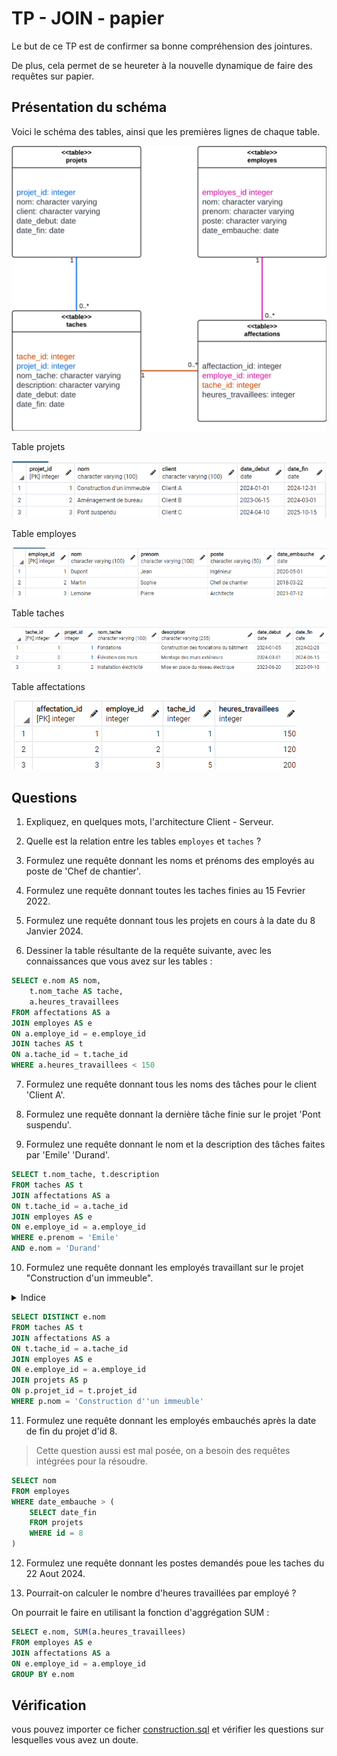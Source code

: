 # TP - JOIN - papier

Le but de ce TP est de confirmer sa bonne compréhension des jointures.

De plus, cela permet de se heureter à la nouvelle dynamique de faire des requêtes sur papier.

## Présentation du schéma

Voici le schéma des tables, ainsi que les premières lignes de chaque table.

![construction_chart](./images/construction_chart.png)

Table projets

![projets](./images/projet.png)

Table employes

![projets](./images/employes.png)

Table taches

![projets](./images/taches.png)

Table affectations

![projets](./images/affectations.png)

## Questions

1) Expliquez, en quelques mots, l'architecture Client - Serveur.

<!-- Les **clients** envoient des **requêtes** vers un **serveur**, qui **calcule** des **réponses** qui sont renovoyées aux clients. -->

2) Quelle est la relation entre les tables `employes` et `taches` ?

<!-- Les deux tables possèdent une relation ManyToOne avec la table `affectations` : on peut dire que `employes` et `taches` ont une relation ManyToMany, et que la table `affectations` sert de table de liaison dans cette relation. -->

3) Formulez une requête donnant les noms et prénoms des employés au poste de 'Chef de chantier'.

<!-- ```sql
SELECT nom, prenom FROM employes
WHERE poste = 'Chef de chantier'
``` -->

4) Formulez une requête donnant toutes les taches finies au 15 Fevrier 2022.

<!-- ```sql
SELECT * FROM tache
WHERE date_fin <= '2024-02-15'
``` -->

5) Formulez une requête donnant tous les projets en cours à la date du 8 Janvier 2024.

<!-- ```sql
SELECT * FROM projets
WHERE date_debut <= '2024-01-08'
AND date_fin >= '2024-01-08'
``` -->

6) Dessiner la table résultante de la requête suivante, avec les connaissances que vous avez sur les tables :

```sql
SELECT e.nom AS nom,
    t.nom_tache AS tache,
    a.heures_travaillees
FROM affectations AS a
JOIN employes AS e
ON a.employe_id = e.employe_id
JOIN taches AS t
ON a.tache_id = t.tache_id
WHERE a.heures_travaillees < 150
```

<!-- <table>
    <thead>
        <th scope="col">nom</th>
        <th scope="col">tache</th>
        <th scope="col">heures_travaillees</th>
    </thead>
    <tbody>
        <tr>
            <td>Martin</td>
            <td>Fondations</td>
            <td>120</td>
        </tr>
    </tbody>
</table> -->

7) Formulez une requête donnant tous les noms des tâches pour le client 'Client A'.

<!-- ```sql
SELECT t.nom_tache
FROM taches AS t
JOIN projets AS p
ON p.projet_id = t.projet_id
WHERE p.client = 'Client A'
``` -->

8) Formulez une requête donnant la dernière tâche finie sur le projet 'Pont suspendu'.

<!-- ```sql
SELECT t.nom_tache
FROM taches AS t
JOIN projets AS p
ON p.projet_id = t.projet_id
WHERE p.nom = 'Pont suspendu'
ORDER BY t.date_fin DESC
LIMIT 1
``` -->

9) Formulez une requête donnant le nom et la description des tâches faites par 'Emile' 'Durand'.

```sql
SELECT t.nom_tache, t.description
FROM taches AS t
JOIN affectations AS a
ON t.tache_id = a.tache_id
JOIN employes AS e
ON e.employe_id = a.employe_id
WHERE e.prenom = 'Emile'
AND e.nom = 'Durand'
```

10) Formulez une requête donnant les employés travaillant sur le projet "Construction d'un immeuble".

<details>
    <summary> Indice </summary>
    <a href="https://stackoverflow.com/questions/1586560/how-do-i-escape-a-single-quote-in-sql-server">Echapper un apostrophe</a>
</details>

```sql
SELECT DISTINCT e.nom
FROM taches AS t
JOIN affectations AS a
ON t.tache_id = a.tache_id
JOIN employes AS e
ON e.employe_id = a.employe_id
JOIN projets AS p
ON p.projet_id = t.projet_id
WHERE p.nom = 'Construction d''un immeuble'
```

11) Formulez une requête donnant les employés embauchés après la date de fin du projet d'id 8.

> Cette question aussi est mal posée, on a besoin des requêtes intégrées pour la résoudre.

```sql
SELECT nom
FROM employes
WHERE date_embauche > (
    SELECT date_fin
    FROM projets
    WHERE id = 8
)
```

12) Formulez une requête donnant les postes demandés poue les taches du 22 Aout 2024. 

<!-- ```sql
SELECT DISTINCT e.poste
FROM taches AS t
JOIN affectations AS a
ON t.tache_id = a.tache_id
JOIN employes AS e
ON e.employe_id = a.employe_id
WHERE t.date_debut <= '2024-08-22'
AND t.date_fin >= '2024-08-22'
``` -->

13) Pourrait-on calculer le nombre d'heures travaillées par employé ?

On pourrait le faire en utilisant la fonction d'aggrégation SUM :

```sql
SELECT e.nom, SUM(a.heures_travaillees)
FROM employes AS e
JOIN affectations AS a
ON e.employe_id = a.employe_id
GROUP BY e.nom
```

## Vérification

vous pouvez importer ce ficher [construction.sql](./data/construction.sql) et vérifier les questions sur lesquelles vous avez un doute.
